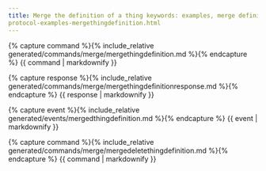 ```yaml
---
title: Merge the definition of a thing keywords: examples, merge definition search: exclude permalink:
protocol-examples-mergethingdefinition.html
---
```


{% capture command %}{% include_relative generated/commands/merge/mergethingdefinition.md %}{% endcapture %} {{ command
| markdownify }}

{% capture response %}{% include_relative generated/commands/merge/mergethingdefinitionresponse.md %}{% endcapture %} {{
response | markdownify }}

{% capture event %}{% include_relative generated/events/mergedthingdefinition.md %}{% endcapture %} {{ event |
markdownify }}

{% capture command %}{% include_relative generated/commands/merge/mergedeletethingdefinition.md %}{% endcapture %} {{
command | markdownify }}

